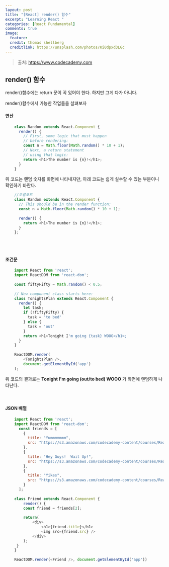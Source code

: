 ```yaml
---
layout: post
title: "[React] render() 함수"
excerpt: "Learning React "
categories: [React Fundamental]
comments: true
image:
  feature:
  credit: thomas shellberg
  creditlink: https://unsplash.com/photos/Ki0dpxd3LGc
---
```


>출처: https://www.codecademy.com

## render() 함수

render()함수에는 return 문이 꼭 있어야 한다. 하지만 그게 다가 아니다.

render()함수에서 가능한 작업들을 살펴보자

#### 연산

```javascript
    class Random extends React.Component {
      render() {
        // First, some logic that must happen
        // before rendering:
        const n = Math.floor(Math.random() * 10 + 1);
        // Next, a return statement
        // using that logic:
        return <h1>The number is {n}!</h1>;
      }
    }
```

위 코드는 랜덤 숫자를 화면에 나타내지만, 아래 코드는 쉽게 실수할 수 있는 부분이니 확인하기 바란다. 

```javascript
    //오류코드 
    class Random extends React.Component {
      // This should be in the render function:
      const n = Math.floor(Math.random() * 10 + 1);
    
      render() {
        return <h1>The number is {n}!</h1>;
      }
    };
```

<br /><br />

#### 조건문

```javascript
    import React from 'react';
    import ReactDOM from 'react-dom';
    
    const fiftyFifty = Math.random() < 0.5;
    
    // New component class starts here:
    class TonightsPlan extends React.Component {
      render() {
        let task;
        if (!fiftyFifty) {
          task = 'to bed'
        } else {
          task = 'out'
        }    
        return <h1>Tonight I'm going {task} WOOO</h1>;
      }
    }
    
    ReactDOM.render(
        <TonightsPlan />,
        document.getElementById('app')
    );

```

위 코드의 결과로는 **Tonight I'm going (out/to bed) WOOO** 가 화면에 랜덤하게 나타난다.   
<br /><br />

#### JSON 배열

```javascript
    import React from 'react';
    import ReactDOM from 'react-dom';
      const friends = [
        {
          title: "Yummmmmmm",
          src: "https://s3.amazonaws.com/codecademy-content/courses/React/react_photo-monkeyweirdo.jpg"
        },
        {
          title: "Hey Guys!  Wait Up!",
          src: "https://s3.amazonaws.com/codecademy-content/courses/React/react_photo-earnestfrog.jpg"
        },
        {
          title: "Yikes",
          src: "https://s3.amazonaws.com/codecademy-content/courses/React/react_photo-alpaca.jpg"
        }
      ];
    
    class Friend extends React.Component {
        render() {
        const friend = friends[2];
        
        return(
            <div>
                <h1>{friend.title}</h1>
                <img src={friend.src} />
            </div>
        );
     }
    }
    
    ReactDOM.render(<Friend />, document.getElementById('app'))
```

